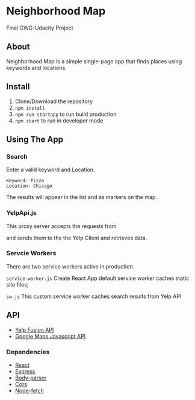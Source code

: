 # Neighborhood Map
Final GWG-Udacity Project

## About
Neighborhood Map is a simple single-page app that finds places using keywords and locations. 


## Install
1. Clone/Download the repository
2. `npm install`
3.  `npm run startapp` to run build production
4.  `npm start` to run in developer mode


## Using The App

### Search
Enter a valid keyword and Location.

    Keyword: Pizza
    Location: Chicago
    
The results will appear in the list and as markers on the map.

### YelpApi.js
This proxy server accepts the requests from <Search/> and sends them to the the Yelp Client and retrieves data. 

### Servcie Workers
There are two service workers active in production. 

`service-worker.js`
Create React App default service worker caches static site files;

`sw.js`
This custom service worker caches search results from Yelp API


## API
* [Yelp Fusion API](https://www.yelp.com/fusion)
* [Google Maps Javascript API](https://developers.google.com/maps/documentation/javascript/tutorial)

### Dependencies
* [React](https://reactjs.org/)
* [Express](https://expressjs.com/)
* [Body-parser](https://www.npmjs.com/package/body-parser)
* [Cors](https://www.npmjs.com/package/cors)
* [Node-fetch](https://www.npmjs.com/package/node-fetch)


